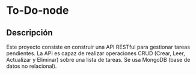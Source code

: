# To-Do-node

## Descripción
Este proyecto consiste en construir una API RESTful para gestionar tareas pendientes. La API es capaz de realizar operaciones CRUD (Crear, Leer, Actualizar y Eliminar) sobre una lista de tareas. Se usa MongoDB (base de datos no relacional).